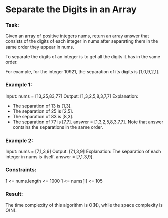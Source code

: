 # Separate the Digits in an Array

### Task:

Given an array of positive integers nums, return an array answer that consists of the digits of each integer 
in nums after separating them in the same order they appear in nums.

To separate the digits of an integer is to get all the digits it has in the same order.

For example, for the integer 10921, the separation of its digits is [1,0,9,2,1].

### Example 1:

Input: nums = [13,25,83,77]
Output: [1,3,2,5,8,3,7,7]
Explanation:
- The separation of 13 is [1,3].
- The separation of 25 is [2,5].
- The separation of 83 is [8,3].
- The separation of 77 is [7,7].
  answer = [1,3,2,5,8,3,7,7]. Note that answer contains the separations in the same order.

### Example 2:

Input: nums = [7,1,3,9]
Output: [7,1,3,9]
Explanation: The separation of each integer in nums is itself.
answer = [7,1,3,9].

### Constraints:

1 <= nums.length <= 1000
1 <= nums[i] <= 105

### Result:

The time complexity of this algorithm is O(N), while the space complexity is O(N).